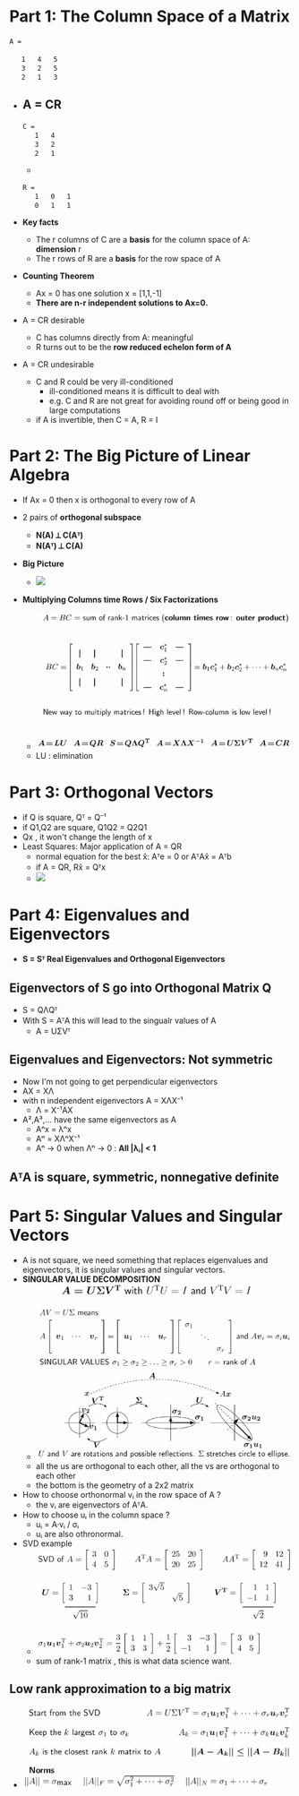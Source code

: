 
# Part 1: The Column Space of a Matrix


```
A =

   1   4   5
   3   2   5
   2   1   3
```

- A = CR
    - 
    ```
    C = 
       1   4
       3   2
       2   1
    ```
    - 
    ```
    R =
       1   0   1
       0   1   1
    ```
- **Key facts**
    - The r columns of C are a **basis** for the column space of A: **dimension** r
    - The r rows of R are a **basis** for the row space of A
- **Counting Theorem**
    - Ax = 0 has one solution x = [1,1,-1]
    - **There are n-r independent solutions to Ax=0.**

- A = CR  desirable
    - C has columns directly from A: meaningful
    - R turns out to be the **row reduced echelon form of A**
- A = CR undesirable
    - C and R could be very ill-conditioned
        - ill-conditioned means it is difficult to deal with
        - e.g. C and R are not great for avoiding round off or being good in large computations 
    - if A is invertible, then C = A, R = I


# Part 2: The Big Picture of Linear Algebra

- If Ax = 0 then x is orthogonal to every row of A
- 2 pairs of **orthogonal subspace**
    - **N(A)  ⟂ C(Aᵀ)**
    - **N(Aᵀ) ⟂  C(A)**
- **Big Picture**
    - ![](../imgs/LA_Figure_3.4.png)

- **Multiplying Columns time Rows / Six Factorizations**
    - ![](../imgs/LA_1806_2020_multiply.png)
    - LU : elimination


# Part 3: Orthogonal Vectors

- if Q is square,  Qᵀ = Q⁻¹
- if Q1,Q2 are square, Q1Q2 = Q2Q1
- Qx , it won't change the length of x
- Least Squares:  Major application of A = QR 
    - normal equation for the best x̂:  Aᵀe = 0  or AᵀAx̂ = Aᵀb
    - if A = QR, Rx̂ = Qᵀx
    - ![](../imgs/LA_F3.8.png)


# Part 4: Eigenvalues and Eigenvectors

- **S = Sᵀ  Real Eigenvalues and Orthogonal Eigenvectors**

## Eigenvectors of S go into Orthogonal Matrix Q

- S = QΛQᵀ
- With S = AᵀA this will lead to the singualr values of A
    - A = UΣVᵀ


## Eigenvalues and Eigenvectors:  Not symmetric 

- Now I'm not going to get perpendicular eigenvectors
- AX = XΛ
- with n independent eigenvectors A = XΛX⁻¹
    - Λ = X⁻¹AX
- A²,A³,... have the same eigenvectors as A
    - Aⁿx = λⁿx
    - Aⁿ = XΛⁿX⁻¹
    - Aⁿ → 0  when Λⁿ → 0 : **All |λᵢ| < 1**

## AᵀA is square, symmetric, nonnegative definite


# Part 5: Singular Values and Singular Vectors

- A is not square, we need something that replaces eigenvalues and eigenvectors, it is singular values and singular vectors.
- **SINGULAR VALUE DECOMPOSITION**
    - ![](../imgs/LA_1806_2020_svd.png)
    - all the us are orthogonal to each other,  all the vs are orthogonal to each other
    - the bottom is the geometry of a 2x2 matrix
- How to choose orthonormal vᵢ in the row space of A ?
    - the vᵢ are eigenvectors of AᵀA.
- How to choose uᵢ in the column space ?
    - uᵢ = A·vᵢ / σᵢ
    - uᵢ are also othronormal.
- SVD example
    - ![](../imgs/LA_1806_2020_svd_example.png)
    - sum of rank-1 matrix , this is what data science want.

## Low rank approximation to a big matrix

- ![](../imgs/LA_1806_2020_svd_approxi.png)






